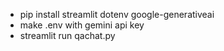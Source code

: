 - pip install streamlit dotenv google-generativeai
- make .env with gemini api key
- streamlit run qachat.py
